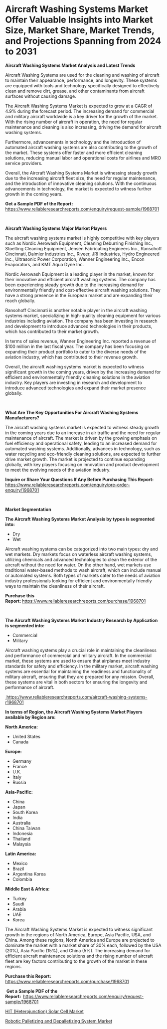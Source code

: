 <p><h1>Aircraft Washing Systems Market Offer Valuable Insights into Market Size, Market Share, Market Trends, and Projections Spanning from 2024 to 2031</h1></p><p><strong>Aircraft Washing Systems Market Analysis and Latest Trends</strong></p>
<p><p>Aircraft Washing Systems are used for the cleaning and washing of aircraft to maintain their appearance, performance, and longevity. These systems are equipped with tools and technology specifically designed to effectively clean and remove dirt, grease, and other contaminants from aircraft surfaces without causing damage.</p><p>The Aircraft Washing Systems Market is expected to grow at a CAGR of 4.9% during the forecast period. The increasing demand for commercial and military aircraft worldwide is a key driver for the growth of the market. With the rising number of aircraft in operation, the need for regular maintenance and cleaning is also increasing, driving the demand for aircraft washing systems.</p><p>Furthermore, advancements in technology and the introduction of automated aircraft washing systems are also contributing to the growth of the market. These systems offer faster and more efficient cleaning solutions, reducing manual labor and operational costs for airlines and MRO service providers.</p><p>Overall, the Aircraft Washing Systems Market is witnessing steady growth due to the increasing aircraft fleet size, the need for regular maintenance, and the introduction of innovative cleaning solutions. With the continuous advancements in technology, the market is expected to witness further growth in the coming years.</p></p>
<p><strong>Get a Sample PDF of the Report:&nbsp;</strong> <a href="https://www.reliableresearchreports.com/enquiry/request-sample/1968701">https://www.reliableresearchreports.com/enquiry/request-sample/1968701</a></p>
<p>&nbsp;</p>
<p><strong>Aircraft Washing Systems Major Market Players</strong></p>
<p><p>The aircraft washing systems market is highly competitive with key players such as Nordic Aerowash Equipment, Cleaning Deburring Finishing Inc., Stoelting Cleaning Equipment, Jensen Fabricating Engineers Inc., Ransohoff Cincinnati, Daimler Industries Inc., Riveer, JRI Industries, Hydro Engineered Inc., Ultrasonic Power Corporation, Wanner Engineering Inc., Encon Evaporators, and KMT Aqua Dyne Inc.</p><p>Nordic Aerowash Equipment is a leading player in the market, known for their innovative and efficient aircraft washing systems. The company has been experiencing steady growth due to the increasing demand for environmentally friendly and cost-effective aircraft washing solutions. They have a strong presence in the European market and are expanding their reach globally.</p><p>Ransohoff Cincinnati is another notable player in the aircraft washing systems market, specializing in high-quality cleaning equipment for various industries including aviation. The company has been investing in research and development to introduce advanced technologies in their products, which has contributed to their market growth.</p><p>In terms of sales revenue, Wanner Engineering Inc. reported a revenue of $100 million in the last fiscal year. The company has been focusing on expanding their product portfolio to cater to the diverse needs of the aviation industry, which has contributed to their revenue growth.</p><p>Overall, the aircraft washing systems market is expected to witness significant growth in the coming years, driven by the increasing demand for efficient and environmentally friendly cleaning solutions in the aviation industry. Key players are investing in research and development to introduce advanced technologies and expand their market presence globally.</p></p>
<p>&nbsp;</p>
<p><strong>What Are The Key Opportunities For Aircraft Washing Systems Manufacturers?</strong></p>
<p><p>The aircraft washing systems market is expected to witness steady growth in the coming years due to an increase in air traffic and the need for regular maintenance of aircraft. The market is driven by the growing emphasis on fuel efficiency and operational safety, leading to an increased demand for automated washing systems. Additionally, advances in technology, such as water recycling and eco-friendly cleaning solutions, are expected to further drive market growth. The market is projected to continue expanding globally, with key players focusing on innovation and product development to meet the evolving needs of the aviation industry.</p></p>
<p><strong>Inquire or Share Your Questions If Any Before Purchasing This Report:</strong> <a href="https://www.reliableresearchreports.com/enquiry/pre-order-enquiry/1968701">https://www.reliableresearchreports.com/enquiry/pre-order-enquiry/1968701</a></p>
<p>&nbsp;</p>
<p><strong>Market Segmentation</strong></p>
<p><strong>The Aircraft Washing Systems Market Analysis by types is segmented into:</strong></p>
<p><ul><li>Dry</li><li>Wet</li></ul></p>
<p><p>Aircraft washing systems can be categorized into two main types: dry and wet markets. Dry markets focus on waterless aircraft washing systems, utilizing chemicals and advanced technologies to clean the exterior of the aircraft without the need for water. On the other hand, wet markets use traditional water-based methods to wash aircraft, which can include manual or automated systems. Both types of markets cater to the needs of aviation industry professionals looking for efficient and environmentally friendly ways to maintain the cleanliness of their aircraft.</p></p>
<p><strong>Purchase this Report:&nbsp;</strong><a href="https://www.reliableresearchreports.com/purchase/1968701">https://www.reliableresearchreports.com/purchase/1968701</a></p>
<p>&nbsp;</p>
<p><strong>The Aircraft Washing Systems Market Industry Research by Application is segmented into:</strong></p>
<p><ul><li>Commercial</li><li>Military</li></ul></p>
<p><p>Aircraft washing systems play a crucial role in maintaining the cleanliness and performance of commercial and military aircraft. In the commercial market, these systems are used to ensure that airplanes meet industry standards for safety and efficiency. In the military market, aircraft washing systems are essential for maintaining the readiness and functionality of military aircraft, ensuring that they are prepared for any mission. Overall, these systems are vital in both sectors for ensuring the longevity and performance of aircraft.</p></p>
<p><a href="https://www.reliableresearchreports.com/aircraft-washing-systems-r1968701">&nbsp;https://www.reliableresearchreports.com/aircraft-washing-systems-r1968701</a></p>
<p><strong>In terms of Region, the Aircraft Washing Systems Market Players available by Region are:</strong></p>
<p>
    <p> <strong> North America: </strong>
        <ul>
            <li>United States</li>
            <li>Canada</li>
        </ul>
        </p> 
    <p> <strong> Europe: </strong>
        <ul>
            <li>Germany</li>
            <li>France</li>
            <li>U.K.</li>
            <li>Italy</li>
            <li>Russia</li>
        </ul>
        </p> 
    <p> <strong> Asia-Pacific: </strong>
        <ul>
            <li>China</li>
            <li>Japan</li>
            <li>South Korea</li>
            <li>India</li>
            <li>Australia</li>
            <li>China Taiwan</li>
            <li>Indonesia</li>
            <li>Thailand</li>
            <li>Malaysia</li>
        </ul>
        </p> 
    <p> <strong> Latin America: </strong>
        <ul>
            <li>Mexico</li>
            <li>Brazil</li>
            <li>Argentina Korea</li>
            <li>Colombia</li>
        </ul>
        </p> 
    <p> <strong> Middle East & Africa: </strong>
        <ul>
            <li>Turkey</li>
            <li>Saudi</li>
            <li>Arabia</li>
            <li>UAE</li>
            <li>Korea</li>
        </ul>
    </p>
    </p>
<p><p>The Aircraft Washing Systems Market is expected to witness significant growth in the regions of North America, Europe, Asia Pacific, USA, and China. Among these regions, North America and Europe are projected to dominate the market with a market share of 30% each, followed by the USA (20%), Asia Pacific (15%), and China (5%). The increasing demand for efficient aircraft maintenance solutions and the rising number of aircraft fleet are key factors contributing to the growth of the market in these regions.</p></p>
<p><strong>Purchase this Report: </strong><a href="https://www.reliableresearchreports.com/purchase/1968701">https://www.reliableresearchreports.com/purchase/1968701</a></p>
<p>&nbsp;<strong>Get a Sample PDF of the Report:&nbsp;&nbsp;</strong><a href="https://www.reliableresearchreports.com/enquiry/request-sample/1968701">https://www.reliableresearchreports.com/enquiry/request-sample/1968701</a></p>
<p><strong></strong></p>
<p><p><a href="https://github.com/bobicer/Market-Research-Report-List-4/blob/main/hit-heterojunction-solar-cell-market.md">HIT (Heterojunction) Solar Cell Market</a></p><p><a href="https://view.publitas.com/reportprime-1/robotic-palletizing-and-depalletizing-system-market-forecasts-market-trends-and-impact-analysis-2024-2031/">Robotic Palletizing and Depalletizing System Market</a></p></p>